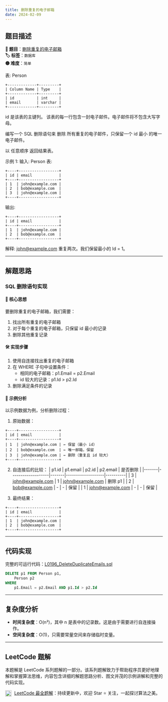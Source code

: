 ```yaml
---
title: 删除重复的电子邮箱
date: 2024-02-09
---
```


## 题目描述

**🔗 题目**：[删除重复的电子邮箱](https://leetcode.cn/problems/delete-duplicate-emails/)  
**🏷️ 标签**：`数据库`  
**🟡 难度**：`简单`  

表: Person
```
+-------------+---------+
| Column Name | Type    |
+-------------+---------+
| id          | int     |
| email       | varchar |
+-------------+---------+
```
id 是该表的主键列。
该表的每一行包含一封电子邮件。电子邮件将不包含大写字母。

编写一个 SQL 删除语句来 删除 所有重复的电子邮件，只保留一个 id 最小 的唯一电子邮件。

以 任意顺序 返回结果表。

示例 1:
输入: 
Person 表:
```
+----+------------------+
| id | email            |
+----+------------------+
| 1  | john@example.com |
| 2  | bob@example.com  |
| 3  | john@example.com |
+----+------------------+
```
输出: 
```
+----+------------------+
| id | email            |
+----+------------------+
| 1  | john@example.com |
| 2  | bob@example.com  |
+----+------------------+
```
解释: john@example.com 重复两次。我们保留最小的 Id = 1。

---

## 解题思路

### SQL 删除语句实现

#### 📝 核心思想
要删除重复的电子邮箱，我们需要：
1. 找出所有重复的电子邮箱
2. 对于每个重复的电子邮箱，只保留 id 最小的记录
3. 删除其他重复记录

#### 🛠️ 实现步骤
1. 使用自连接找出重复的电子邮箱
2. 在 WHERE 子句中设置条件：
   - 相同的电子邮箱：p1.Email = p2.Email
   - id 较大的记录：p1.Id > p2.Id
3. 删除满足条件的记录

#### 🧩 示例分析
以示例数据为例，分析删除过程：

1. 原始数据：
```
+----+------------------+
| id | email            |
+----+------------------+
| 1  | john@example.com | ← 保留（最小 id）
| 2  | bob@example.com  | ← 唯一邮箱，保留
| 3  | john@example.com | ← 删除（重复且 id 较大）
+----+------------------+
```

2. 自连接后的比较：
| p1.id | p1.email          | p2.id | p2.email          | 是否删除 |
|-------|-------------------|-------|-------------------|----------|
| 3     | john@example.com  | 1     | john@example.com  | 删除 p1  |
| 2     | bob@example.com   | -     | -                 | 保留     |
| 1     | john@example.com  | -     | -                 | 保留     |

3. 最终结果：
```
+----+------------------+
| id | email            |
+----+------------------+
| 1  | john@example.com |
| 2  | bob@example.com  |
+----+------------------+
```

---

## 代码实现

完整的可运行代码：[L0196_DeleteDuplicateEmails.sql](../src/main/sql/L0196_DeleteDuplicateEmails.sql)

```sql
DELETE p1 FROM Person p1,
    Person p2
WHERE
    p1.Email = p2.Email AND p1.Id > p2.Id
```

---

## 复杂度分析

- **时间复杂度**：O(n²)，其中 n 是表中的记录数。这是由于需要进行自连接操作。
- **空间复杂度**：O(1)，只需要常量空间来存储临时变量。

---

## LeetCode 题解

本题解是 LeetCode 系列题解的一部分。该系列题解致力于帮助程序员更好地理解和掌握算法思维，内容包含详细的解题思路分析、图文并茂的示例讲解和完整的代码实现。

<img src="https://github.githubassets.com/images/modules/logos_page/GitHub-Mark.png" alt="GitHub" width="20" style="vertical-align: middle; margin-right: 5px"> [LeetCode 最全题解](https://github.com/LjyYano/LeetCode)：持续更新中，欢迎 Star ⭐️ 关注，一起探讨算法之美。 